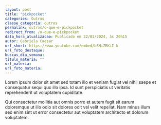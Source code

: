 ```yaml
---
layout: post
title: "pickpocket"
categories: Outros
classe_categoria: outros
permalink: outros/o-que-e-pickpocket
redirect_from: /o-que-e-pickpocket
data_hora_atualizacao: Publicado em 22/01/2024, às 20h15
autor: Gabriela Caesar
url_short: https://www.youtube.com/embed/bSHiZRKLI-k
url_foto_destaque: 
buscas_dia_semana: 
titulo_materia: ""
url_materia: 
url_foto_materia: 
---
```

Lorem ipsum dolor sit amet sed totam illo et veniam fugiat vel nihil saepe et consequatur sequi quo illo ipsa. Id sunt perspiciatis ut veritatis reprehenderit ut voluptatem cupiditate. 

Qui consectetur mollitia aut omnis porro et autem fugit sit earum doloremque ut illo odio sit dolores odit vel velit repellat. Nam minus illum sed enim sint ut error consectetur aut voluptatem architecto et dolorum voluptatem. 

